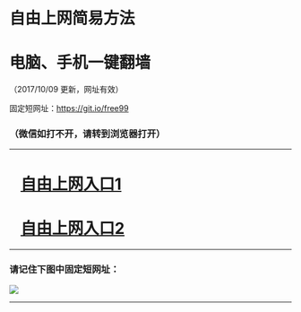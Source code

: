 ﻿# 自由上网简易方法

# 电脑、手机一键翻墙

（2017/10/09 更新，网址有效）

固定短网址：https://git.io/free99

### （微信如打不开，请转到浏览器打开）


***





# &nbsp;&nbsp; <a href="http://ft2531631423.fwq-tz-1001.info/fwqtz01.html?t=100900119664 " target="_blank">自由上网入口1</a>
# &nbsp;&nbsp; <a href="http://ft2778717983.fwq-tz-1002.info/fwqtz02.html?t=100900131876 " target="_blank">自由上网入口2</a>
***

### 请记住下图中固定短网址：

<img src="https://s3-us-west-2.amazonaws.com/fwq-1001/yjfq-20170905okok.png" /> 


***

